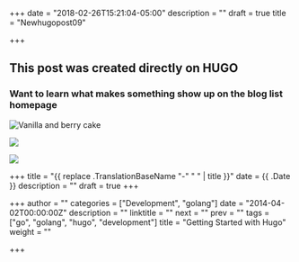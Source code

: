 +++
date = "2018-02-26T15:21:04-05:00"
description = ""
draft = true
title = "Newhugopost09"

+++
## This post was created directly on HUGO ##
### Want to learn what makes something show up on the blog list homepage ###

![Vanilla and berry cake](/uploads/2018/02/26/039C0AD9-75A4-4589-8828-9D2C91A89A73.jpeg "Vanilla and berry cake")

![](/uploads/2018/02/26/3E7E17C3-57E7-4DB6-8FE6-18CB18DE7015.jpeg)

![](/uploads/2018/02/26/00F3B4DB-7B24-4483-A3AD-3DA7272BE79D.jpeg)

+++
title = "{{ replace .TranslationBaseName "-" " " | title }}"
date = {{ .Date }}
description = ""
draft = true
+++

+++
author = ""
categories = ["Development", "golang"]
date = "2014-04-02T00:00:00Z"
description = ""
linktitle = ""
next = ""
prev = ""
tags = ["go", "golang", "hugo", "development"]
title = "Getting Started with Hugo"
weight = ""

+++
